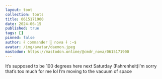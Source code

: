 ```yaml
---
layout: toot
collection: toots
title: 0615171900
date: 2024-06-15
published: true
tags: []
pinned: false
author: ⸸ commander ░ nova ⸸ :~$
avatar: /img/avatar/daemon.jpeg
mastodon: https://mastodon.online/@cmdr_nova/0615171900
---
```


It’s supposed to be 100 degrees here next Saturday (Fahrenheit)I’m sorry that’s too much for me lol I’m moving to the vacuum of space
